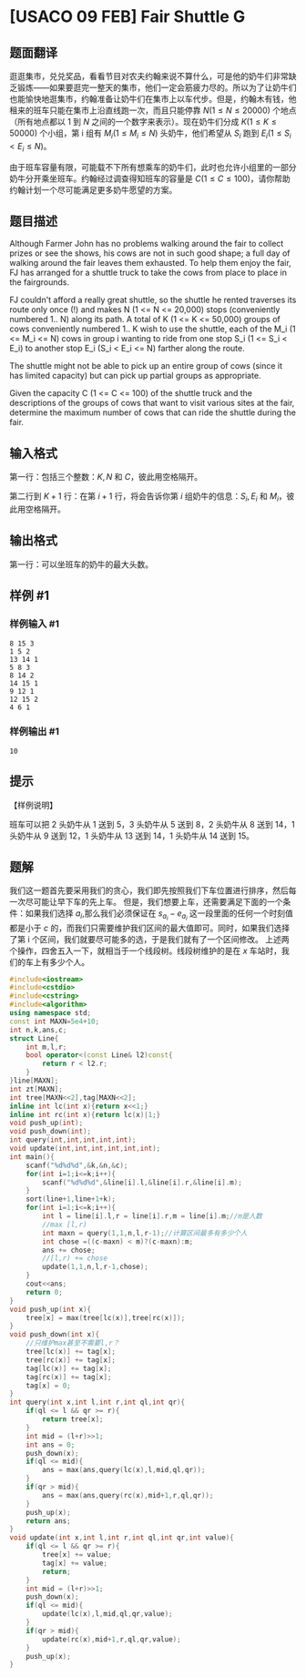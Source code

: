 # [USACO 09 FEB] Fair Shuttle G

## 题面翻译

逛逛集市，兑兑奖品，看看节目对农夫约翰来说不算什么，可是他的奶牛们非常缺乏锻炼——如果要逛完一整天的集市，他们一定会筋疲力尽的。所以为了让奶牛们也能愉快地逛集市，约翰准备让奶牛们在集市上以车代步。但是，约翰木有钱，他租来的班车只能在集市上沿直线跑一次，而且只能停靠 $N(1 \leq N\leq 20000)$ 个地点（所有地点都以 $1$ 到 $N$ 之间的一个数字来表示）。现在奶牛们分成 $K(1\leq K\leq 50000)$ 个小组，第 i 组有 $M_i(1\leq M_i\leq N)$ 头奶牛，他们希望从 $S_i$ 跑到 $E_i(1\leq S_i< E_i\leq N)$。

由于班车容量有限，可能载不下所有想乘车的奶牛们，此时也允许小组里的一部分奶牛分开乘坐班车。约翰经过调查得知班车的容量是 $C(1\leq C\leq 100)$，请你帮助约翰计划一个尽可能满足更多奶牛愿望的方案。

## 题目描述

Although Farmer John has no problems walking around the fair to collect prizes or see the shows, his cows are not in such good shape; a full day of walking around the fair leaves them exhausted. To help them enjoy the fair, FJ has arranged for a shuttle truck to take the cows from place to place in the fairgrounds.

FJ couldn't afford a really great shuttle, so the shuttle he rented traverses its route only once (!) and makes N (1 <= N <= 20,000) stops (conveniently numbered 1.. N) along its path. A total of K (1 <= K <= 50,000) groups of cows conveniently numbered 1.. K wish to use the shuttle, each of the M\_i (1 <= M\_i <= N) cows in group i wanting to ride from one stop S\_i (1 <= S\_i < E\_i) to another stop E\_i (S\_i < E\_i <= N) farther along the route.

The shuttle might not be able to pick up an entire group of cows (since it has limited capacity) but can pick up partial groups as appropriate.

Given the capacity C (1 <= C <= 100) of the shuttle truck and the descriptions of the groups of cows that want to visit various sites at the fair, determine the maximum number of cows that can ride the shuttle during the fair.

## 输入格式

第一行：包括三个整数：$K,N$ 和 $C$，彼此用空格隔开。

第二行到 $K+1$ 行：在第 $i+1$ 行，将会告诉你第 $i$ 组奶牛的信息：$S_i,E_i$ 和 $M_i$，彼此用空格隔开。

## 输出格式

第一行：可以坐班车的奶牛的最大头数。

## 样例 #1

### 样例输入 #1

```
8 15 3
1 5 2
13 14 1
5 8 3
8 14 2
14 15 1
9 12 1
12 15 2
4 6 1
```

### 样例输出 #1

```
10
```

## 提示

【样例说明】

班车可以把 $2$ 头奶牛从 $1$ 送到 $5$，$3$ 头奶牛从 $5$ 送到 $8$，$2$ 头奶牛从 $8$ 送到 $14$，$1$ 头奶牛从 $9$ 送到 $12$，$1$ 头奶牛从 $13$ 送到 $14$，$1$ 头奶牛从 $14$ 送到 $15$。

## 题解
我们这一题首先要采用我们的贪心，我们即先按照我们下车位置进行排序，然后每一次尽可能让早下车的先上车。
但是，我们想要上车，还需要满足下面的一个条件：如果我们选择 $a_{i}$,那么我们必须保证在 $s_{a_{i}}-e_{a_{i}}$ 这一段里面的任何一个时刻值都是小于 $c$ 的，而我们只需要维护我们区间的最大值即可。同时，如果我们选择了第 i 个区间，我们就要尽可能多的选，于是我们就有了一个区间修改。
上述两个操作，四舍五入一下，就相当于一个线段树。线段树维护的是在 $x$ 车站时，我们的车上有多少个人。
```cpp
#include<iostream>
#include<cstdio>
#include<cstring>
#include<algorithm>
using namespace std;
const int MAXN=5e4+10;
int n,k,ans,c;
struct Line{
	int m,l,r;
	bool operator<(const Line& l2)const{
		return r < l2.r;
	}
}line[MAXN];
int zt[MAXN];
int tree[MAXN<<2],tag[MAXN<<2];
inline int lc(int x){return x<<1;}
inline int rc(int x){return lc(x)|1;}
void push_up(int);
void push_down(int);
int query(int,int,int,int,int);
void update(int,int,int,int,int,int);
int main(){
	scanf("%d%d%d",&k,&n,&c);
	for(int i=1;i<=k;i++){
		scanf("%d%d%d",&line[i].l,&line[i].r,&line[i].m);
	}
	sort(line+1,line+1+k);
	for(int i=1;i<=k;i++){
		int l = line[i].l,r = line[i].r,m = line[i].m;//m是人数
		//max [l,r)
		int maxn = query(1,1,n,l,r-1);//计算区间最多有多少个人
		int chose =((c-maxn) < m)?(c-maxn):m;
		ans += chose;
		//[l,r) += chose
		update(1,1,n,l,r-1,chose);
	}
	cout<<ans;
	return 0;
}
void push_up(int x){
	tree[x] = max(tree[lc(x)],tree[rc(x)]);
}
void push_down(int x){
	//只维护max甚至不需要l,r？
	tree[lc(x)] += tag[x];
	tree[rc(x)] += tag[x];
	tag[lc(x)] += tag[x];
	tag[rc(x)] += tag[x]; 
	tag[x] = 0; 
}
int query(int x,int l,int r,int ql,int qr){
	if(ql <= l && qr >= r){
		return tree[x];
	}
	int mid = (l+r)>>1;
	int ans = 0;
	push_down(x);
	if(ql <= mid){
		ans = max(ans,query(lc(x),l,mid,ql,qr));
	}
	if(qr > mid){
		ans = max(ans,query(rc(x),mid+1,r,ql,qr));
	}
	push_up(x);
	return ans;
}
void update(int x,int l,int r,int ql,int qr,int value){
	if(ql <= l && qr >= r){
		tree[x] += value;
		tag[x] += value;
		return;
	}
	int mid = (l+r)>>1;
	push_down(x);
	if(ql <= mid){
		update(lc(x),l,mid,ql,qr,value);
	}
	if(qr > mid){
		update(rc(x),mid+1,r,ql,qr,value);
	}
	push_up(x);
}
```